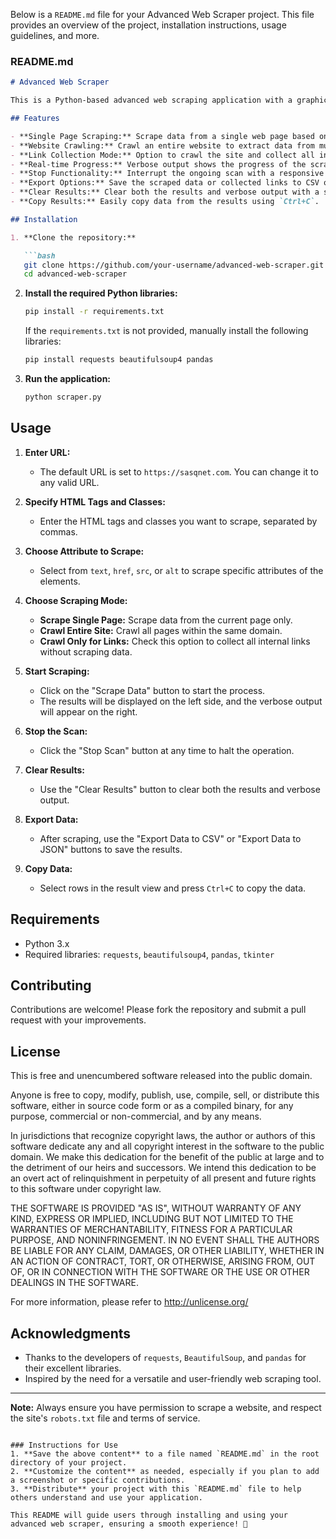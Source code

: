 Below is a `README.md` file for your Advanced Web Scraper project. This file provides an overview of the project, installation instructions, usage guidelines, and more.

### README.md

```markdown
# Advanced Web Scraper

This is a Python-based advanced web scraping application with a graphical user interface (GUI) built using Tkinter. The application allows users to scrape specific data from a single page or crawl an entire website, optionally focusing on collecting internal links. The app is highly interactive, providing real-time verbose output and results displayed side by side.

## Features

- **Single Page Scraping:** Scrape data from a single web page based on specified HTML tags, classes, and attributes.
- **Website Crawling:** Crawl an entire website to extract data from multiple pages.
- **Link Collection Mode:** Option to crawl the site and collect all internal links without scraping any data.
- **Real-time Progress:** Verbose output shows the progress of the scraping/crawling process in real time.
- **Stop Functionality:** Interrupt the ongoing scan with a responsive "Stop Scan" button.
- **Export Options:** Save the scraped data or collected links to CSV or JSON format.
- **Clear Results:** Clear both the results and verbose output with a single click.
- **Copy Results:** Easily copy data from the results using `Ctrl+C`.

## Installation

1. **Clone the repository:**

   ```bash
   git clone https://github.com/your-username/advanced-web-scraper.git
   cd advanced-web-scraper
   ```

2. **Install the required Python libraries:**

   ```bash
   pip install -r requirements.txt
   ```

   If the `requirements.txt` is not provided, manually install the following libraries:

   ```bash
   pip install requests beautifulsoup4 pandas
   ```

3. **Run the application:**

   ```bash
   python scraper.py
   ```

## Usage

1. **Enter URL:**  
   - The default URL is set to `https://sasqnet.com`. You can change it to any valid URL.
   
2. **Specify HTML Tags and Classes:**  
   - Enter the HTML tags and classes you want to scrape, separated by commas.

3. **Choose Attribute to Scrape:**  
   - Select from `text`, `href`, `src`, or `alt` to scrape specific attributes of the elements.

4. **Choose Scraping Mode:**  
   - **Scrape Single Page:** Scrape data from the current page only.
   - **Crawl Entire Site:** Crawl all pages within the same domain.
   - **Crawl Only for Links:** Check this option to collect all internal links without scraping data.

5. **Start Scraping:**  
   - Click on the "Scrape Data" button to start the process.
   - The results will be displayed on the left side, and the verbose output will appear on the right.

6. **Stop the Scan:**  
   - Click the "Stop Scan" button at any time to halt the operation.

7. **Clear Results:**  
   - Use the "Clear Results" button to clear both the results and verbose output.

8. **Export Data:**  
   - After scraping, use the "Export Data to CSV" or "Export Data to JSON" buttons to save the results.

9. **Copy Data:**  
   - Select rows in the result view and press `Ctrl+C` to copy the data.



## Requirements

- Python 3.x
- Required libraries: `requests`, `beautifulsoup4`, `pandas`, `tkinter`

## Contributing

Contributions are welcome! Please fork the repository and submit a pull request with your improvements.

## License

This is free and unencumbered software released into the public domain.

Anyone is free to copy, modify, publish, use, compile, sell, or distribute this software, either in source code form or as a compiled binary, for any purpose, commercial or non-commercial, and by any means.

In jurisdictions that recognize copyright laws, the author or authors of this software dedicate any and all copyright interest in the software to the public domain. We make this dedication for the benefit of the public at large and to the detriment of our heirs and successors. We intend this dedication to be an overt act of relinquishment in perpetuity of all present and future rights to this software under copyright law.

THE SOFTWARE IS PROVIDED "AS IS", WITHOUT WARRANTY OF ANY KIND, EXPRESS OR IMPLIED, INCLUDING BUT NOT LIMITED TO THE WARRANTIES OF MERCHANTABILITY, FITNESS FOR A PARTICULAR PURPOSE, AND NONINFRINGEMENT. IN NO EVENT SHALL THE AUTHORS BE LIABLE FOR ANY CLAIM, DAMAGES, OR OTHER LIABILITY, WHETHER IN AN ACTION OF CONTRACT, TORT, OR OTHERWISE, ARISING FROM, OUT OF, OR IN CONNECTION WITH THE SOFTWARE OR THE USE OR OTHER DEALINGS IN THE SOFTWARE.

For more information, please refer to <http://unlicense.org/>


## Acknowledgments

- Thanks to the developers of `requests`, `BeautifulSoup`, and `pandas` for their excellent libraries.
- Inspired by the need for a versatile and user-friendly web scraping tool.

---

**Note:** Always ensure you have permission to scrape a website, and respect the site's `robots.txt` file and terms of service.
```

### Instructions for Use
1. **Save the above content** to a file named `README.md` in the root directory of your project.
2. **Customize the content** as needed, especially if you plan to add a screenshot or specific contributions.
3. **Distribute** your project with this `README.md` file to help others understand and use your application.

This README will guide users through installing and using your advanced web scraper, ensuring a smooth experience! 🚀